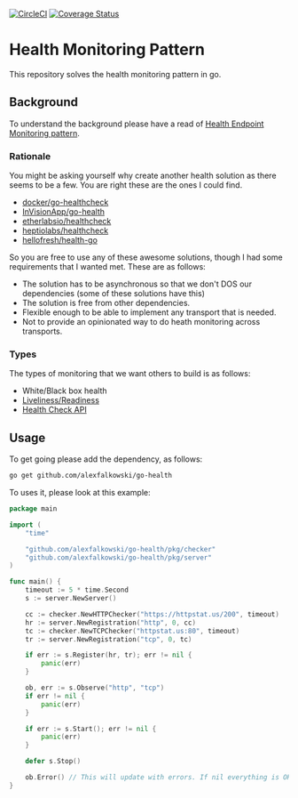 [![CircleCI](https://circleci.com/gh/alexfalkowski/go-health.svg?style=svg)](https://circleci.com/gh/alexfalkowski/go-health)
[![Coverage Status](https://coveralls.io/repos/github/alexfalkowski/go-health/badge.svg?branch=master)](https://coveralls.io/github/alexfalkowski/go-health?branch=master)

# Health Monitoring Pattern

This repository solves the health monitoring pattern in go.

## Background

To understand the background please have a read of [Health Endpoint Monitoring pattern](https://docs.microsoft.com/en-us/azure/architecture/patterns/health-endpoint-monitoring).

### Rationale

You might be asking yourself why create another health solution as there seems to be a few. You are right these are the ones I could find.

- [docker/go-healthcheck](https://github.com/docker/go-healthcheck)
- [InVisionApp/go-health](https://github.com/InVisionApp/go-health)
- [etherlabsio/healthcheck](https://github.com/etherlabsio/healthcheck)
- [heptiolabs/healthcheck](https://github.com/heptiolabs/healthcheck)
- [hellofresh/health-go](https://github.com/hellofresh/health-go)

So you are free to use any of these awesome solutions, though I had some requirements that I wanted met. These are as follows:

- The solution has to be asynchronous so that we don't DOS our dependencies (some of these solutions have this)
- The solution is free from other dependencies.
- Flexible enough to be able to implement any transport that is needed.
- Not to provide an opinionated way to do heath monitoring across transports.

### Types

The types of monitoring that we want others to build is as follows:
- White/Black box health
- [Liveliness/Readiness](https://kubernetes.io/docs/tasks/configure-pod-container/configure-liveness-readiness-startup-probes/)
- [Health Check API](https://microservices.io/patterns/observability/health-check-api.html)

## Usage

To get going please add the dependency, as follows:

```sh
go get github.com/alexfalkowski/go-health
```

To uses it, please look at this example:

```go
package main

import (
    "time"

    "github.com/alexfalkowski/go-health/pkg/checker"
    "github.com/alexfalkowski/go-health/pkg/server"
)

func main() {
    timeout := 5 * time.Second
    s := server.NewServer()

    cc := checker.NewHTTPChecker("https://httpstat.us/200", timeout)
    hr := server.NewRegistration("http", 0, cc)
    tc := checker.NewTCPChecker("httpstat.us:80", timeout)
    tr := server.NewRegistration("tcp", 0, tc)

    if err := s.Register(hr, tr); err != nil {
        panic(err)
    }

    ob, err := s.Observe("http", "tcp")
    if err != nil {
        panic(err)
    }

    if err := s.Start(); err != nil {
        panic(err)
    }

    defer s.Stop()

    ob.Error() // This will update with errors. If nil everything is OK.
}
```

